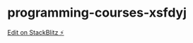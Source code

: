 # programming-courses-xsfdyj

[Edit on StackBlitz ⚡️](https://stackblitz.com/edit/programming-courses-xsfdyj)